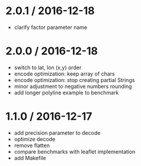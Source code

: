
2.0.1 / 2016-12-18
==================

 * clarify factor parameter name

2.0.0 / 2016-12-18
==================

 * switch to lat, lon (x,y) order
 * encode optimization: keep array of chars
 * encode optimization: stop creating partial Strings
 * minor adjustment to negative numbers rounding
 * add longer polyline example to benchmark

1.1.0 / 2016-12-17
==================

 * add precision parameter to decode
 * optimize decode
 * remove flatten
 * compare benchmarks with leaflet implementation
 * add Makefile
